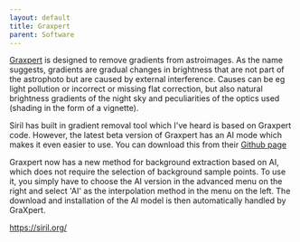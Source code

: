 ```yaml
---
layout: default
title: Graxpert
parent: Software
---
```

[Graxpert](https://www.graxpert.com/) is designed to remove gradients from astroimages. As the name suggests, gradients are gradual changes in brightness that are not part of the astrophoto but are caused by external interference. Causes can be eg light pollution or incorrect or missing flat correction, but also natural brightness gradients of the night sky and peculiarities of the optics used (shading in the form of a vignette).

Siril has built in gradient removal tool which I've heard is based on Graxpert code. However, the latest beta version of Graxpert has an AI mode which makes it even easier to use. You can download this from their [Github page](https://github.com/Steffenhir/GraXpert/releases)

Graxpert now has a new method for background extraction based on AI, which does not require the selection of background sample points. To use it, you simply have to choose the AI version in the advanced menu on the right and select 'AI' as the interpolation method in the menu on the left. The download and installation of the AI model is then automatically handled by GraXpert.

<https://siril.org/>
